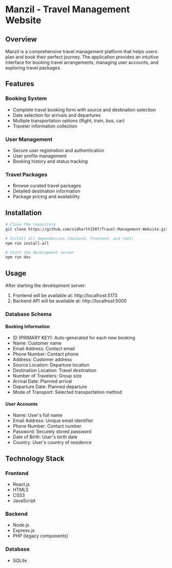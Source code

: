 # Manzil - Travel Management Website

## Overview

Manzil is a comprehensive travel management platform that helps users plan and book their perfect journey. The application provides an intuitive interface for booking travel arrangements, managing user accounts, and exploring travel packages.

## Features

### Booking System
- Complete travel booking form with source and destination selection
- Date selection for arrivals and departures
- Multiple transportation options (flight, train, bus, car)
- Traveler information collection

### User Management
- Secure user registration and authentication
- User profile management
- Booking history and status tracking

### Travel Packages
- Browse curated travel packages
- Detailed destination information
- Package pricing and availability

## Installation

```bash
# Clone the repository
git clone https://github.com/sidharth1507/Travel-Management-Website.git

# Install all dependencies (backend, frontend, and root)
npm run install-all

# Start the development server
npm run dev
```

## Usage

After starting the development server:
1. Frontend will be available at: http://localhost:5173
2. Backend API will be available at: http://localhost:5000

### Database Schema

#### Booking Information
- ID (PRIMARY KEY): Auto-generated for each new booking
- Name: Customer name
- Email Address: Contact email
- Phone Number: Contact phone
- Address: Customer address
- Source Location: Departure location
- Destination Location: Travel destination
- Number of Travelers: Group size
- Arrival Date: Planned arrival
- Departure Date: Planned departure
- Mode of Transport: Selected transportation method

#### User Accounts
- Name: User's full name
- Email Address: Unique email identifier
- Phone Number: Contact number
- Password: Securely stored password
- Date of Birth: User's birth date
- Country: User's country of residence

## Technology Stack

### Frontend
- React.js
- HTML5
- CSS3
- JavaScript

### Backend
- Node.js
- Express.js
- PHP (legacy components)

### Database
- SQLite
